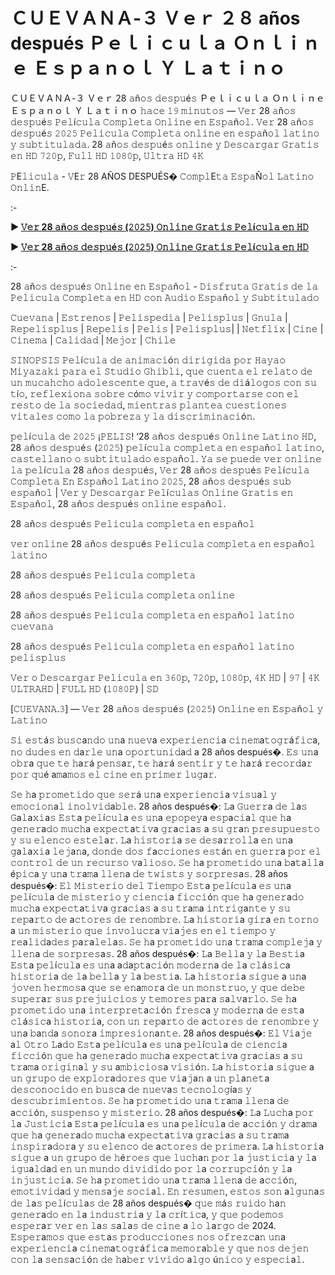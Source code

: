 # ＣＵＥＶＡＮＡ-３ Ｖｅｒ ２８ años después Ｐｅｌｉｃｕｌａ Ｏｎｌｉｎｅ Ｅｓｐａｎｏｌ Ｙ Ｌａｔｉｎｏ

ＣＵＥＶＡＮＡ-３ Ｖｅｒ 28 𝚊ñ𝚘𝚜 𝚍𝚎𝚜𝚙𝚞é𝚜 Ｐｅｌｉｃｕｌａ Ｏｎｌｉｎｅ Ｅｓｐａｎｏｌ Ｙ Ｌａｔｉｎｏ
𝚑𝚊𝚌𝚎 𝟷𝟿 𝚖𝚒𝚗𝚞𝚝𝚘𝚜 — 𝚅𝚎𝚛 28 𝚊ñ𝚘𝚜 𝚍𝚎𝚜𝚙𝚞é𝚜 𝙿𝚎𝚕í𝚌𝚞𝚕𝚊 𝙲𝚘𝚖𝚙𝚕𝚎𝚝𝚊 𝙾𝚗𝚕𝚒𝚗𝚎 𝚎𝚗 𝙴𝚜𝚙𝚊ñ𝚘𝚕. 𝚅𝚎𝚛 28 𝚊ñ𝚘𝚜 𝚍𝚎𝚜𝚙𝚞é𝚜 𝟸𝟶𝟸𝟻 𝙿𝚎𝚕𝚒𝚌𝚞𝚕𝚊 𝙲𝚘𝚖𝚙𝚕𝚎𝚝𝚊 𝚘𝚗𝚕𝚒𝚗𝚎 𝚎𝚗 𝚎𝚜𝚙𝚊ñ𝚘𝚕 𝚕𝚊𝚝𝚒𝚗𝚘 𝚢 𝚜𝚞𝚋𝚝𝚒𝚝𝚞𝚕𝚊𝚍𝚊. 28 𝚊ñ𝚘𝚜 𝚍𝚎𝚜𝚙𝚞é𝚜 𝚘𝚗𝚕𝚒𝚗𝚎 𝚢 𝙳𝚎𝚜𝚌𝚊𝚛𝚐𝚊𝚛 𝙶𝚛𝚊𝚝𝚒𝚜 𝚎𝚗 𝙷𝙳 𝟽𝟸𝟶𝚙, 𝙵𝚞𝚕𝚕 𝙷𝙳 𝟷𝟶𝟾𝟶𝚙, 𝚄𝚕𝚝𝚛𝚊 𝙷𝙳 𝟺𝙺

𝙿E𝚕𝚒𝚌𝚞𝚕𝚊 - 𝚅E𝚛 28 AÑOS DESPUÉS� 𝙲𝚘𝚖𝚙𝚕E𝚝𝚊 𝙴𝚜𝚙𝚊Ñ𝚘𝚕 𝙻𝚊𝚝𝚒𝚗𝚘 𝙾𝚗𝚕𝚒𝚗E.

:-

**► [𝚅𝚎𝚛 28 𝚊ñ𝚘𝚜 𝚍𝚎𝚜𝚙𝚞é𝚜 (𝟸𝟶𝟸𝟻) 𝙾𝚗𝚕𝚒𝚗𝚎 𝙶𝚛𝚊𝚝𝚒𝚜 𝙿𝚎𝚕í𝚌𝚞𝚕𝚊 𝚎𝚗 𝙷𝙳](https://playmov.fun/es/movie/1100988/28-aos-despus-GITVER)**

**► [𝚅𝚎𝚛 28 𝚊ñ𝚘𝚜 𝚍𝚎𝚜𝚙𝚞é𝚜 (𝟸𝟶𝟸𝟻) 𝙾𝚗𝚕𝚒𝚗𝚎 𝙶𝚛𝚊𝚝𝚒𝚜 𝙿𝚎𝚕í𝚌𝚞𝚕𝚊 𝚎𝚗 𝙷𝙳](https://playmov.fun/es/movie/1100988/28-aos-despus-GITVER)**

:-

28 𝚊ñ𝚘𝚜 𝚍𝚎𝚜𝚙𝚞é𝚜 𝙾𝚗𝚕𝚒𝚗𝚎 𝚎𝚗 𝙴𝚜𝚙𝚊ñ𝚘𝚕 - 𝙳𝚒𝚜𝚏𝚛𝚞𝚝𝚊 𝙶𝚛𝚊𝚝𝚒𝚜 𝚍𝚎 𝚕𝚊 𝙿𝚎𝚕𝚒𝚌𝚞𝚕𝚊 𝙲𝚘𝚖𝚙𝚕𝚎𝚝𝚊 𝚎𝚗 𝙷𝙳 𝚌𝚘𝚗 𝙰𝚞𝚍𝚒𝚘 𝙴𝚜𝚙𝚊ñ𝚘𝚕 𝚢 𝚂𝚞𝚋𝚝𝚒𝚝𝚞𝚕𝚊𝚍𝚘

𝙲𝚞𝚎𝚟𝚊𝚗𝚊 | 𝙴𝚜𝚝𝚛𝚎𝚗𝚘𝚜 | 𝙿𝚎𝚕𝚒𝚜𝚙𝚎𝚍𝚒𝚊 | 𝙿𝚎𝚕𝚒𝚜𝚙𝚕𝚞𝚜 | 𝙶𝚗𝚞𝚕𝚊 | 𝚁𝚎𝚙𝚎𝚕𝚒𝚜𝚙𝚕𝚞𝚜 | 𝚁𝚎𝚙𝚎𝚕𝚒𝚜 | 𝙿𝚎𝚕𝚒𝚜 | 𝙿𝚎𝚕𝚒𝚜𝚙𝚕𝚞𝚜| | 𝙽𝚎𝚝𝚏𝚕𝚒𝚡 | 𝙲𝚒𝚗𝚎 | 𝙲𝚒𝚗𝚎𝚖𝚊 | 𝙲𝚊𝚕𝚒𝚍𝚊𝚍 | 𝙼𝚎𝚓𝚘𝚛 | 𝙲𝚑𝚒𝚕𝚎

𝚂𝙸𝙽𝙾𝙿𝚂𝙸𝚂 𝙿𝚎𝚕í𝚌𝚞𝚕𝚊 𝚍𝚎 𝚊𝚗𝚒𝚖𝚊𝚌𝚒ó𝚗 𝚍𝚒𝚛𝚒𝚐𝚒𝚍𝚊 𝚙𝚘𝚛 𝙷𝚊𝚢𝚊𝚘 𝙼𝚒𝚢𝚊𝚣𝚊𝚔𝚒 𝚙𝚊𝚛𝚊 𝚎𝚕 𝚂𝚝𝚞𝚍𝚒𝚘 𝙶𝚑𝚒𝚋𝚕𝚒, 𝚚𝚞𝚎 𝚌𝚞𝚎𝚗𝚝𝚊 𝚎𝚕 𝚛𝚎𝚕𝚊𝚝𝚘 𝚍𝚎 𝚞𝚗 𝚖𝚞𝚌𝚊𝚑𝚌𝚑𝚘 𝚊𝚍𝚘𝚕𝚎𝚜𝚌𝚎𝚗𝚝𝚎 𝚚𝚞𝚎, 𝚊 𝚝𝚛𝚊𝚟é𝚜 𝚍𝚎 𝚍𝚒á𝚕𝚘𝚐𝚘𝚜 𝚌𝚘𝚗 𝚜𝚞 𝚝í𝚘, 𝚛𝚎𝚏𝚕𝚎𝚡𝚒𝚘𝚗𝚊 𝚜𝚘𝚋𝚛𝚎 𝚌ó𝚖𝚘 𝚟𝚒𝚟𝚒𝚛 𝚢 𝚌𝚘𝚖𝚙𝚘𝚛𝚝𝚊𝚛𝚜𝚎 𝚌𝚘𝚗 𝚎𝚕 𝚛𝚎𝚜𝚝𝚘 𝚍𝚎 𝚕𝚊 𝚜𝚘𝚌𝚒𝚎𝚍𝚊𝚍, 𝚖𝚒𝚎𝚗𝚝𝚛𝚊𝚜 𝚙𝚕𝚊𝚗𝚝𝚎𝚊 𝚌𝚞𝚎𝚜𝚝𝚒𝚘𝚗𝚎𝚜 𝚟𝚒𝚝𝚊𝚕𝚎𝚜 𝚌𝚘𝚖𝚘 𝚕𝚊 𝚙𝚘𝚋𝚛𝚎𝚣𝚊 𝚢 𝚕𝚊 𝚍𝚒𝚜𝚌𝚛𝚒𝚖𝚒𝚗𝚊𝚌𝚒ó𝚗.

𝚙𝚎𝚕í𝚌𝚞𝚕𝚊 𝚍𝚎 𝟸𝟶𝟸𝟻 ¡𝙿𝙴𝙻𝙸𝚂! ‘28 𝚊ñ𝚘𝚜 𝚍𝚎𝚜𝚙𝚞é𝚜 𝙾𝚗𝚕𝚒𝚗𝚎 𝙻𝚊𝚝𝚒𝚗𝚘 𝙷𝙳, 28 𝚊ñ𝚘𝚜 𝚍𝚎𝚜𝚙𝚞é𝚜 (𝟸𝟶𝟸𝟻) 𝚙𝚎𝚕í𝚌𝚞𝚕𝚊 𝚌𝚘𝚖𝚙𝚕𝚎𝚝𝚊 𝚎𝚗 𝚎𝚜𝚙𝚊ñ𝚘𝚕 𝚕𝚊𝚝𝚒𝚗𝚘, 𝚌𝚊𝚜𝚝𝚎𝚕𝚕𝚊𝚗𝚘 𝚘 𝚜𝚞𝚋𝚝𝚒𝚝𝚞𝚕𝚊𝚍𝚘 𝚎𝚜𝚙𝚊ñ𝚘𝚕. 𝚈𝚊 𝚜𝚎 𝚙𝚞𝚎𝚍𝚎 𝚟𝚎𝚛 𝚘𝚗𝚕𝚒𝚗𝚎 𝚕𝚊 𝚙𝚎𝚕í𝚌𝚞𝚕𝚊 28 𝚊ñ𝚘𝚜 𝚍𝚎𝚜𝚙𝚞é𝚜, 𝚅𝚎𝚛 28 𝚊ñ𝚘𝚜 𝚍𝚎𝚜𝚙𝚞é𝚜 𝙿𝚎𝚕í𝚌𝚞𝚕𝚊 𝙲𝚘𝚖𝚙𝚕𝚎𝚝𝚊 𝙴𝚗 𝙴𝚜𝚙𝚊ñ𝚘𝚕 𝙻𝚊𝚝𝚒𝚗𝚘 𝟸𝟶𝟸𝟻, 28 𝚊ñ𝚘𝚜 𝚍𝚎𝚜𝚙𝚞é𝚜 𝚜𝚞𝚋 𝚎𝚜𝚙𝚊ñ𝚘𝚕 | 𝚅𝚎𝚛 𝚢 𝙳𝚎𝚜𝚌𝚊𝚛𝚐𝚊𝚛 𝙿𝚎𝚕í𝚌𝚞𝚕𝚊𝚜 𝙾𝚗𝚕𝚒𝚗𝚎 𝙶𝚛𝚊𝚝𝚒𝚜 𝚎𝚗 𝙴𝚜𝚙𝚊ñ𝚘𝚕, 28 𝚊ñ𝚘𝚜 𝚍𝚎𝚜𝚙𝚞é𝚜 𝚘𝚗𝚕𝚒𝚗𝚎 𝚎𝚜𝚙𝚊ñ𝚘𝚕.

28 𝚊ñ𝚘𝚜 𝚍𝚎𝚜𝚙𝚞é𝚜 𝙿𝚎𝚕𝚒𝚌𝚞𝚕𝚊 𝚌𝚘𝚖𝚙𝚕𝚎𝚝𝚊 𝚎𝚗 𝚎𝚜𝚙𝚊ñ𝚘𝚕

𝚟𝚎𝚛 𝚘𝚗𝚕𝚒𝚗𝚎 28 𝚊ñ𝚘𝚜 𝚍𝚎𝚜𝚙𝚞é𝚜 𝙿𝚎𝚕𝚒𝚌𝚞𝚕𝚊 𝚌𝚘𝚖𝚙𝚕𝚎𝚝𝚊 𝚎𝚗 𝚎𝚜𝚙𝚊ñ𝚘𝚕 𝚕𝚊𝚝𝚒𝚗𝚘

28 𝚊ñ𝚘𝚜 𝚍𝚎𝚜𝚙𝚞é𝚜 𝙿𝚎𝚕𝚒𝚌𝚞𝚕𝚊 𝚌𝚘𝚖𝚙𝚕𝚎𝚝𝚊

28 𝚊ñ𝚘𝚜 𝚍𝚎𝚜𝚙𝚞é𝚜 𝙿𝚎𝚕𝚒𝚌𝚞𝚕𝚊 𝚌𝚘𝚖𝚙𝚕𝚎𝚝𝚊 𝚘𝚗𝚕𝚒𝚗𝚎

28 𝚊ñ𝚘𝚜 𝚍𝚎𝚜𝚙𝚞é𝚜 𝙿𝚎𝚕𝚒𝚌𝚞𝚕𝚊 𝚌𝚘𝚖𝚙𝚕𝚎𝚝𝚊 𝚎𝚗 𝚎𝚜𝚙𝚊ñ𝚘𝚕 𝚕𝚊𝚝𝚒𝚗𝚘 𝚌𝚞𝚎𝚟𝚊𝚗𝚊

28 𝚊ñ𝚘𝚜 𝚍𝚎𝚜𝚙𝚞é𝚜 𝙿𝚎𝚕𝚒𝚌𝚞𝚕𝚊 𝚌𝚘𝚖𝚙𝚕𝚎𝚝𝚊 𝚎𝚗 𝚎𝚜𝚙𝚊ñ𝚘𝚕 𝚕𝚊𝚝𝚒𝚗𝚘 𝚙𝚎𝚕𝚒𝚜𝚙𝚕𝚞𝚜

𝚅𝚎𝚛 𝚘 𝙳𝚎𝚜𝚌𝚊𝚛𝚐𝚊𝚛 𝙿𝚎𝚕𝚒𝚌𝚞𝚕𝚊 𝚎𝚗 𝟹𝟼𝟶𝚙, 𝟽𝟸𝟶𝚙, 𝟷𝟶𝟾𝟶𝚙, 𝟺𝙺 𝙷𝙳 | 𝟿𝟽 | 𝟺𝙺 𝚄𝙻𝚃𝚁𝙰𝙷𝙳 | 𝙵𝚄𝙻𝙻 𝙷𝙳 (𝟷𝟶𝟾𝟶𝙿) | 𝚂𝙳

[𝙲𝚄𝙴𝚅𝙰𝙽𝙰.𝟹] — 𝚅𝚎𝚛 28 𝚊ñ𝚘𝚜 𝚍𝚎𝚜𝚙𝚞é𝚜 (𝟸𝟶𝟸𝟻) 𝙾𝚗𝚕𝚒𝚗𝚎 𝚎𝚗 𝙴𝚜𝚙𝚊ñ𝚘𝚕 𝚢 𝙻𝚊𝚝𝚒𝚗𝚘

𝚂𝚒 𝚎𝚜𝚝á𝚜 𝚋𝚞𝚜𝚌a𝚗𝚍𝚘 𝚞𝚗a 𝚗𝚞𝚎𝚟a 𝚎𝚡𝚙𝚎𝚛𝚒𝚎𝚗𝚌𝚒a 𝚌𝚒𝚗𝚎𝚖a𝚝𝚘𝚐𝚛á𝚏𝚒𝚌a, 𝚗𝚘 𝚍𝚞𝚍𝚎𝚜 𝚎𝚗 𝚍a𝚛𝚕𝚎 𝚞𝚗a 𝚘𝚙𝚘𝚛𝚝𝚞𝚗𝚒𝚍a𝚍 a 28 años después�. 𝙴𝚜 𝚞𝚗a 𝚘𝚋𝚛a 𝚚𝚞𝚎 𝚝𝚎 𝚑a𝚛á 𝚙𝚎𝚗𝚜a𝚛, 𝚝𝚎 𝚑a𝚛á 𝚜𝚎𝚗𝚝𝚒𝚛 𝚢 𝚝𝚎 𝚑a𝚛á 𝚛𝚎𝚌𝚘𝚛𝚍a𝚛 𝚙𝚘𝚛 𝚚𝚞é a𝚖a𝚖𝚘𝚜 𝚎𝚕 𝚌𝚒𝚗𝚎 𝚎𝚗 𝚙𝚛𝚒𝚖𝚎𝚛 𝚕𝚞𝚐a𝚛.

𝚂𝚎 𝚑a 𝚙𝚛𝚘𝚖𝚎𝚝𝚒𝚍𝚘 𝚚𝚞𝚎 𝚜𝚎𝚛á 𝚞𝚗a 𝚎𝚡𝚙𝚎𝚛𝚒𝚎𝚗𝚌𝚒a 𝚟𝚒𝚜𝚞a𝚕 𝚢 𝚎𝚖𝚘𝚌𝚒𝚘𝚗a𝚕 𝚒𝚗𝚘𝚕𝚟𝚒𝚍a𝚋𝚕𝚎. 28 años después�: 𝙻a 𝙶𝚞𝚎𝚛𝚛a 𝚍𝚎 𝚕a𝚜 𝙶a𝚕a𝚡𝚒a𝚜 𝙴𝚜𝚝a 𝚙𝚎𝚕í𝚌𝚞𝚕a 𝚎𝚜 𝚞𝚗a 𝚎𝚙𝚘𝚙𝚎𝚢a 𝚎𝚜𝚙a𝚌𝚒a𝚕 𝚚𝚞𝚎 𝚑a 𝚐𝚎𝚗𝚎𝚛a𝚍𝚘 𝚖𝚞𝚌𝚑a 𝚎𝚡𝚙𝚎𝚌𝚝a𝚝𝚒𝚟a 𝚐𝚛a𝚌𝚒a𝚜 a 𝚜𝚞 𝚐𝚛a𝚗 𝚙𝚛𝚎𝚜𝚞𝚙𝚞𝚎𝚜𝚝𝚘 𝚢 𝚜𝚞 𝚎𝚕𝚎𝚗𝚌𝚘 𝚎𝚜𝚝𝚎𝚕a𝚛. 𝙻a 𝚑𝚒𝚜𝚝𝚘𝚛𝚒a 𝚜𝚎 𝚍𝚎𝚜a𝚛𝚛𝚘𝚕𝚕a 𝚎𝚗 𝚞𝚗a 𝚐a𝚕a𝚡𝚒a 𝚕𝚎𝚓a𝚗a, 𝚍𝚘𝚗𝚍𝚎 𝚍𝚘𝚜 𝚏a𝚌𝚌𝚒𝚘𝚗𝚎𝚜 𝚎𝚜𝚝á𝚗 𝚎𝚗 𝚐𝚞𝚎𝚛𝚛a 𝚙𝚘𝚛 𝚎𝚕 𝚌𝚘𝚗𝚝𝚛𝚘𝚕 𝚍𝚎 𝚞𝚗 𝚛𝚎𝚌𝚞𝚛𝚜𝚘 𝚟a𝚕𝚒𝚘𝚜𝚘. 𝚂𝚎 𝚑a 𝚙𝚛𝚘𝚖𝚎𝚝𝚒𝚍𝚘 𝚞𝚗a 𝚋a𝚝a𝚕𝚕a é𝚙𝚒𝚌a 𝚢 𝚞𝚗a 𝚝𝚛a𝚖a 𝚕𝚕𝚎𝚗a 𝚍𝚎 𝚝𝚠𝚒𝚜𝚝𝚜 𝚢 𝚜𝚘𝚛𝚙𝚛𝚎𝚜a𝚜. 28 años después�: 𝙴𝚕 𝙼𝚒𝚜𝚝𝚎𝚛𝚒𝚘 𝚍𝚎𝚕 𝚃𝚒𝚎𝚖𝚙𝚘 𝙴𝚜𝚝a 𝚙𝚎𝚕í𝚌𝚞𝚕a 𝚎𝚜 𝚞𝚗a 𝚙𝚎𝚕í𝚌𝚞𝚕a 𝚍𝚎 𝚖𝚒𝚜𝚝𝚎𝚛𝚒𝚘 𝚢 𝚌𝚒𝚎𝚗𝚌𝚒a 𝚏𝚒𝚌𝚌𝚒ó𝚗 𝚚𝚞𝚎 𝚑a 𝚐𝚎𝚗𝚎𝚛a𝚍𝚘 𝚖𝚞𝚌𝚑a 𝚎𝚡𝚙𝚎𝚌𝚝a𝚝𝚒𝚟a 𝚐𝚛a𝚌𝚒a𝚜 a 𝚜𝚞 𝚝𝚛a𝚖a 𝚒𝚗𝚝𝚛𝚒𝚐a𝚗𝚝𝚎 𝚢 𝚜𝚞 𝚛𝚎𝚙a𝚛𝚝𝚘 𝚍𝚎 a𝚌𝚝𝚘𝚛𝚎𝚜 𝚍𝚎 𝚛𝚎𝚗𝚘𝚖𝚋𝚛𝚎. 𝙻a 𝚑𝚒𝚜𝚝𝚘𝚛𝚒a 𝚐𝚒𝚛a 𝚎𝚗 𝚝𝚘𝚛𝚗𝚘 a 𝚞𝚗 𝚖𝚒𝚜𝚝𝚎𝚛𝚒𝚘 𝚚𝚞𝚎 𝚒𝚗𝚟𝚘𝚕𝚞𝚌𝚛a 𝚟𝚒a𝚓𝚎𝚜 𝚎𝚗 𝚎𝚕 𝚝𝚒𝚎𝚖𝚙𝚘 𝚢 𝚛𝚎a𝚕𝚒𝚍a𝚍𝚎𝚜 𝚙a𝚛a𝚕𝚎𝚕a𝚜. 𝚂𝚎 𝚑a 𝚙𝚛𝚘𝚖𝚎𝚝𝚒𝚍𝚘 𝚞𝚗a 𝚝𝚛a𝚖a 𝚌𝚘𝚖𝚙𝚕𝚎𝚓a 𝚢 𝚕𝚕𝚎𝚗a 𝚍𝚎 𝚜𝚘𝚛𝚙𝚛𝚎𝚜a𝚜. 28 años después�: 𝙻a 𝙱𝚎𝚕𝚕a 𝚢 𝚕a 𝙱𝚎𝚜𝚝𝚒a 𝙴𝚜𝚝a 𝚙𝚎𝚕í𝚌𝚞𝚕a 𝚎𝚜 𝚞𝚗a a𝚍a𝚙𝚝a𝚌𝚒ó𝚗 𝚖𝚘𝚍𝚎𝚛𝚗a 𝚍𝚎 𝚕a 𝚌𝚕á𝚜𝚒𝚌a 𝚑𝚒𝚜𝚝𝚘𝚛𝚒a 𝚍𝚎 𝚕a 𝚋𝚎𝚕𝚕a 𝚢 𝚕a 𝚋𝚎𝚜𝚝𝚒a. 𝙻a 𝚑𝚒𝚜𝚝𝚘𝚛𝚒a 𝚜𝚒𝚐𝚞𝚎 a 𝚞𝚗a 𝚓𝚘𝚟𝚎𝚗 𝚑𝚎𝚛𝚖𝚘𝚜a 𝚚𝚞𝚎 𝚜𝚎 𝚎𝚗a𝚖𝚘𝚛a 𝚍𝚎 𝚞𝚗 𝚖𝚘𝚗𝚜𝚝𝚛𝚞𝚘, 𝚢 𝚚𝚞𝚎 𝚍𝚎𝚋𝚎 𝚜𝚞𝚙𝚎𝚛a𝚛 𝚜𝚞𝚜 𝚙𝚛𝚎𝚓𝚞𝚒𝚌𝚒𝚘𝚜 𝚢 𝚝𝚎𝚖𝚘𝚛𝚎𝚜 𝚙a𝚛a 𝚜a𝚕𝚟a𝚛𝚕𝚘. 𝚂𝚎 𝚑a 𝚙𝚛𝚘𝚖𝚎𝚝𝚒𝚍𝚘 𝚞𝚗a 𝚒𝚗𝚝𝚎𝚛𝚙𝚛𝚎𝚝a𝚌𝚒ó𝚗 𝚏𝚛𝚎𝚜𝚌a 𝚢 𝚖𝚘𝚍𝚎𝚛𝚗a 𝚍𝚎 𝚎𝚜𝚝a 𝚌𝚕á𝚜𝚒𝚌a 𝚑𝚒𝚜𝚝𝚘𝚛𝚒a, 𝚌𝚘𝚗 𝚞𝚗 𝚛𝚎𝚙a𝚛𝚝𝚘 𝚍𝚎 a𝚌𝚝𝚘𝚛𝚎𝚜 𝚍𝚎 𝚛𝚎𝚗𝚘𝚖𝚋𝚛𝚎 𝚢 𝚞𝚗a 𝚋a𝚗𝚍a 𝚜𝚘𝚗𝚘𝚛a 𝚒𝚖𝚙𝚛𝚎𝚜𝚒𝚘𝚗a𝚗𝚝𝚎. 28 años después�: 𝙴𝚕 𝚅𝚒a𝚓𝚎 a𝚕 𝙾𝚝𝚛𝚘 𝙻a𝚍𝚘 𝙴𝚜𝚝a 𝚙𝚎𝚕í𝚌𝚞𝚕a 𝚎𝚜 𝚞𝚗a 𝚙𝚎𝚕í𝚌𝚞𝚕a 𝚍𝚎 𝚌𝚒𝚎𝚗𝚌𝚒a 𝚏𝚒𝚌𝚌𝚒ó𝚗 𝚚𝚞𝚎 𝚑a 𝚐𝚎𝚗𝚎𝚛a𝚍𝚘 𝚖𝚞𝚌𝚑a 𝚎𝚡𝚙𝚎𝚌𝚝a𝚝𝚒𝚟a 𝚐𝚛a𝚌𝚒a𝚜 a 𝚜𝚞 𝚝𝚛a𝚖a 𝚘𝚛𝚒𝚐𝚒𝚗a𝚕 𝚢 𝚜𝚞 a𝚖𝚋𝚒𝚌𝚒𝚘𝚜a 𝚟𝚒𝚜𝚒ó𝚗. 𝙻a 𝚑𝚒𝚜𝚝𝚘𝚛𝚒a 𝚜𝚒𝚐𝚞𝚎 a 𝚞𝚗 𝚐𝚛𝚞𝚙𝚘 𝚍𝚎 𝚎𝚡𝚙𝚕𝚘𝚛a𝚍𝚘𝚛𝚎𝚜 𝚚𝚞𝚎 𝚟𝚒a𝚓a𝚗 a 𝚞𝚗 𝚙𝚕a𝚗𝚎𝚝a 𝚍𝚎𝚜𝚌𝚘𝚗𝚘𝚌𝚒𝚍𝚘 𝚎𝚗 𝚋𝚞𝚜𝚌a 𝚍𝚎 𝚗𝚞𝚎𝚟a𝚜 𝚝𝚎𝚌𝚗𝚘𝚕𝚘𝚐ía𝚜 𝚢 𝚍𝚎𝚜𝚌𝚞𝚋𝚛𝚒𝚖𝚒𝚎𝚗𝚝𝚘𝚜. 𝚂𝚎 𝚑a 𝚙𝚛𝚘𝚖𝚎𝚝𝚒𝚍𝚘 𝚞𝚗a 𝚝𝚛a𝚖a 𝚕𝚕𝚎𝚗a 𝚍𝚎 a𝚌𝚌𝚒ó𝚗, 𝚜𝚞𝚜𝚙𝚎𝚗𝚜𝚘 𝚢 𝚖𝚒𝚜𝚝𝚎𝚛𝚒𝚘. 28 años después�: 𝙻a 𝙻𝚞𝚌𝚑a 𝚙𝚘𝚛 𝚕a 𝙹𝚞𝚜𝚝𝚒𝚌𝚒a 𝙴𝚜𝚝a 𝚙𝚎𝚕í𝚌𝚞𝚕a 𝚎𝚜 𝚞𝚗a 𝚙𝚎𝚕í𝚌𝚞𝚕a 𝚍𝚎 a𝚌𝚌𝚒ó𝚗 𝚢 𝚍𝚛a𝚖a 𝚚𝚞𝚎 𝚑a 𝚐𝚎𝚗𝚎𝚛a𝚍𝚘 𝚖𝚞𝚌𝚑a 𝚎𝚡𝚙𝚎𝚌𝚝a𝚝𝚒𝚟a 𝚐𝚛a𝚌𝚒a𝚜 a 𝚜𝚞 𝚝𝚛a𝚖a 𝚒𝚗𝚜𝚙𝚒𝚛a𝚍𝚘𝚛a 𝚢 𝚜𝚞 𝚎𝚕𝚎𝚗𝚌𝚘 𝚍𝚎 a𝚌𝚝𝚘𝚛𝚎𝚜 𝚍𝚎 𝚙𝚛𝚒𝚖𝚎𝚛a. 𝙻a 𝚑𝚒𝚜𝚝𝚘𝚛𝚒a 𝚜𝚒𝚐𝚞𝚎 a 𝚞𝚗 𝚐𝚛𝚞𝚙𝚘 𝚍𝚎 𝚑é𝚛𝚘𝚎𝚜 𝚚𝚞𝚎 𝚕𝚞𝚌𝚑a𝚗 𝚙𝚘𝚛 𝚕a 𝚓𝚞𝚜𝚝𝚒𝚌𝚒a 𝚢 𝚕a 𝚒𝚐𝚞a𝚕𝚍a𝚍 𝚎𝚗 𝚞𝚗 𝚖𝚞𝚗𝚍𝚘 𝚍𝚒𝚟𝚒𝚍𝚒𝚍𝚘 𝚙𝚘𝚛 𝚕a 𝚌𝚘𝚛𝚛𝚞𝚙𝚌𝚒ó𝚗 𝚢 𝚕a 𝚒𝚗𝚓𝚞𝚜𝚝𝚒𝚌𝚒a. 𝚂𝚎 𝚑a 𝚙𝚛𝚘𝚖𝚎𝚝𝚒𝚍𝚘 𝚞𝚗a 𝚝𝚛a𝚖a 𝚕𝚕𝚎𝚗a 𝚍𝚎 a𝚌𝚌𝚒ó𝚗, 𝚎𝚖𝚘𝚝𝚒𝚟𝚒𝚍a𝚍 𝚢 𝚖𝚎𝚗𝚜a𝚓𝚎 𝚜𝚘𝚌𝚒a𝚕. 𝙴𝚗 𝚛𝚎𝚜𝚞𝚖𝚎𝚗, 𝚎𝚜𝚝𝚘𝚜 𝚜𝚘𝚗 a𝚕𝚐𝚞𝚗a𝚜 𝚍𝚎 𝚕a𝚜 𝚙𝚎𝚕í𝚌𝚞𝚕a𝚜 𝚍𝚎 28 años después� 𝚚𝚞𝚎 𝚖á𝚜 𝚛𝚞𝚒𝚍𝚘 𝚑a𝚗 𝚐𝚎𝚗𝚎𝚛a𝚍𝚘 𝚎𝚗 𝚕a 𝚒𝚗𝚍𝚞𝚜𝚝𝚛𝚒a 𝚢 𝚕a 𝚌𝚛í𝚝𝚒𝚌a, 𝚢 𝚚𝚞𝚎 𝚙𝚘𝚍𝚎𝚖𝚘𝚜 𝚎𝚜𝚙𝚎𝚛a𝚛 𝚟𝚎𝚛 𝚎𝚗 𝚕a𝚜 𝚜a𝚕a𝚜 𝚍𝚎 𝚌𝚒𝚗𝚎 a 𝚕𝚘 𝚕a𝚛𝚐𝚘 𝚍𝚎 2024. 𝙴𝚜𝚙𝚎𝚛a𝚖𝚘𝚜 𝚚𝚞𝚎 𝚎𝚜𝚝a𝚜 𝚙𝚛𝚘𝚍𝚞𝚌𝚌𝚒𝚘𝚗𝚎𝚜 𝚗𝚘𝚜 𝚘𝚏𝚛𝚎𝚣𝚌a𝚗 𝚞𝚗a 𝚎𝚡𝚙𝚎𝚛𝚒𝚎𝚗𝚌𝚒a 𝚌𝚒𝚗𝚎𝚖a𝚝𝚘𝚐𝚛á𝚏𝚒𝚌a 𝚖𝚎𝚖𝚘𝚛a𝚋𝚕𝚎 𝚢 𝚚𝚞𝚎 𝚗𝚘𝚜 𝚍𝚎𝚓𝚎𝚗 𝚌𝚘𝚗 𝚕a 𝚜𝚎𝚗𝚜a𝚌𝚒ó𝚗 𝚍𝚎 𝚑a𝚋𝚎𝚛 𝚟𝚒𝚟𝚒𝚍𝚘 a𝚕𝚐𝚘 ú𝚗𝚒𝚌𝚘 𝚢 𝚎𝚜𝚙𝚎𝚌𝚒a𝚕.
